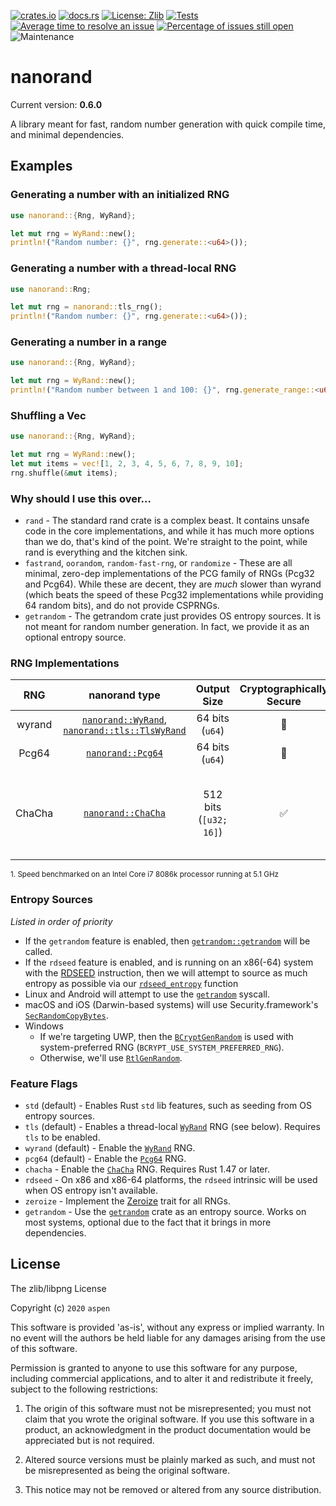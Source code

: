 [![crates.io](https://img.shields.io/crates/v/nanorand.svg)](https://crates.io/crates/nanorand) [![docs.rs](https://docs.rs/nanorand/badge.svg)](https://docs.rs/nanorand)  [![License: Zlib](https://img.shields.io/badge/License-Zlib-brightgreen.svg)](https://opensource.org/licenses/Zlib) [![Tests](https://github.com/aspenluxxxy/nanorand-rs/workflows/Tests/badge.svg?event=push&branch=master)](https://github.com/aspenluxxxy/nanorand-rs/actions?query=workflow%3A%22Run+Tests%22) [![Average time to resolve an issue](https://isitmaintained.com/badge/resolution/aspenluxxxy/nanorand-rs.svg)](https://isitmaintained.com/project/aspenluxxxy/nanorand-rs "Average time to resolve an issue") [![Percentage of issues still open](https://isitmaintained.com/badge/open/aspenluxxxy/nanorand-rs.svg)](https://isitmaintained.com/project/aspenluxxxy/nanorand-rs "Percentage of issues still open") ![Maintenance](https://img.shields.io/badge/maintenance-activly--developed-brightgreen.svg)

# nanorand

Current version: **0.6.0**

A library meant for fast, random number generation with quick compile time, and minimal dependencies.

## Examples
### Generating a number with an initialized RNG
```rust
use nanorand::{Rng, WyRand};

let mut rng = WyRand::new();
println!("Random number: {}", rng.generate::<u64>());
```
### Generating a number with a thread-local RNG
```rust
use nanorand::Rng;

let mut rng = nanorand::tls_rng();
println!("Random number: {}", rng.generate::<u64>());
```
### Generating a number in a range
```rust
use nanorand::{Rng, WyRand};

let mut rng = WyRand::new();
println!("Random number between 1 and 100: {}", rng.generate_range::<u64>(1, 100));
```
### Shuffling a Vec
```rust
use nanorand::{Rng, WyRand};

let mut rng = WyRand::new();
let mut items = vec![1, 2, 3, 4, 5, 6, 7, 8, 9, 10];
rng.shuffle(&mut items);
```

### Why should I use this over...

* `rand` - The standard rand crate is a complex beast. It contains unsafe code in the core implementations, and while it has much more options than we do, that's kind of the point. We're straight to the point, while rand is everything and the kitchen sink.
* `fastrand`, `oorandom`, `random-fast-rng`, or `randomize` - These are all minimal, zero-dep implementations of the PCG family of RNGs (Pcg32 and Pcg64). While these are decent, they are _much_ slower than wyrand (which beats the speed of these Pcg32 implementations while providing 64 random bits), and do not provide CSPRNGs.
* `getrandom` - The getrandom crate just provides OS entropy sources. It is not meant for random number generation. In fact, we provide it as an optional entropy source.

### RNG Implementations

**RNG**|**nanorand type**|**Output Size**|**Cryptographically Secure**|**Speed**<sup>1</sup>|**Notes**|**Original Implementation**
:-----:|:-----:|:-----:|:-----:|:-----:|:-----:|:-----:
wyrand|[`nanorand::WyRand`](rand/wyrand/struct.WyRand.html), [`nanorand::tls::TlsWyRand`](tls/fn.tls_rng.html)|64 bits (`u64`)|🚫|10.09 GB/s||[https://github.com/lemire/testingRNG/blob/master/source/wyrand.h](https://github.com/lemire/testingRNG/blob/master/source/wyrand.h)
Pcg64|[`nanorand::Pcg64`](rand/pcg64/struct.Pcg64.html)|64 bits (`u64`)|🚫|2.3 GB/s||[https://github.com/rkern/pcg64](https://github.com/rkern/pcg64)
ChaCha|[`nanorand::ChaCha`](rand/chacha/struct.ChaCha.html)|512 bits (`[u32; 16]`)|✅|150 MB/s (ChaCha8), 70 MB/s (ChaCha20)|Only works in Rust 1.47 or above|[https://cr.yp.to/chacha.html](https://cr.yp.to/chacha.html)

<sup>1. Speed benchmarked on an Intel Core i7 8086k processor running at 5.1 GHz</sup>

### Entropy Sources
_Listed in order of priority_

* If the `getrandom` feature is enabled, then [`getrandom::getrandom`](https://docs.rs/getrandom/*/getrandom/fn.getrandom.html) will be called.
* If the `rdseed` feature is enabled, and is running on an x86(-64) system with the [RDSEED](https://en.wikipedia.org/wiki/RDRAND) instruction, then
  we will attempt to source as much entropy as possible via our [`rdseed_entropy`](entropy::rdseed_entropy) function
* Linux and Android will attempt to use the [`getrandom`](https://man7.org/linux/man-pages/man2/getrandom.2.html) syscall.
* macOS and iOS (Darwin-based systems) will use Security.framework's [`SecRandomCopyBytes`](https://developer.apple.com/documentation/security/1399291-secrandomcopybytes).
* Windows
  * If we're targeting UWP, then the [`BCryptGenRandom`](https://docs.microsoft.com/en-us/windows/win32/api/bcrypt/nf-bcrypt-bcryptgenrandom) is used with system-preferred RNG (`BCRYPT_USE_SYSTEM_PREFERRED_RNG`).
  * Otherwise, we'll use [`RtlGenRandom`](https://docs.microsoft.com/en-us/windows/win32/api/ntsecapi/nf-ntsecapi-rtlgenrandom).

### Feature Flags

* `std` (default) - Enables Rust `std` lib features, such as seeding from OS entropy sources.
* `tls` (default) - Enables a thread-local [`WyRand`](rand/wyrand/struct.WyRand.html) RNG (see below). Requires `tls` to be enabled.
* `wyrand` (default) - Enable the [`WyRand`](rand/wyrand/struct.WyRand.html) RNG.
* `pcg64` (default) - Enable the [`Pcg64`](rand/pcg64/struct.Pcg64.html)  RNG.
* `chacha` - Enable the [`ChaCha`](rand/chacha/struct.ChaCha.html) RNG. Requires Rust 1.47 or later.
* `rdseed` - On x86 and x86-64 platforms, the `rdseed` intrinsic will be used when OS entropy isn't available.
* `zeroize` - Implement the [Zeroize](https://crates.io/crates/zeroize) trait for all RNGs.
* `getrandom` - Use the [`getrandom`](https://crates.io/crates/getrandom) crate as an entropy source.
Works on most systems, optional due to the fact that it brings in more dependencies.

## License

The zlib/libpng License

Copyright (c) `2020` `aspen`

This software is provided 'as-is', without any express or implied warranty. In
no event will the authors be held liable for any damages arising from the use of
this software.

Permission is granted to anyone to use this software for any purpose, including
commercial applications, and to alter it and redistribute it freely, subject to
the following restrictions:

1.  The origin of this software must not be misrepresented; you must not claim
    that you wrote the original software. If you use this software in a product,
    an acknowledgment in the product documentation would be appreciated but is
    not required.

2.  Altered source versions must be plainly marked as such, and must not be
    misrepresented as being the original software.

3.  This notice may not be removed or altered from any source distribution.
